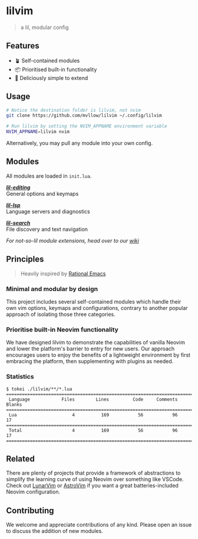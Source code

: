 # lilvim

> a lil, modular config

## Features

- 🪴 Self-contained modules
- 📦 Prioritised built-in functionality
- 🥟 Deliciously simple to extend

## Usage

```sh
# Notice the destination folder is lilvim, not nvim
git clone https://github.com/mvllow/lilvim ~/.config/lilvim

# Run lilvim by setting the NVIM_APPNAME environment variable
NVIM_APPNAME=lilvim nvim
```

Alternatively, you may pull any module into your own config.

## Modules

All modules are loaded in `init.lua`.

_**[lil-editing](lua/lil-editing.lua)**_\
General options and keymaps

_**[lil-lsp](lua/lil-lsp.lua)**_\
Language servers and diagnostics

_**[lil-search](lua/lil-search.lua)**_\
File discovery and text navigation

_For not-so-lil module extensions, head over to our [wiki](https://github.com/mvllow/lilvim/wiki)_

## Principles

> Heavily inspired by [Rational Emacs](https://github.com/SystemCrafters/rational-emacs)

### Minimal and modular by design

This project includes several self-contained modules which handle their own vim options, keymaps and configurations, contrary to another popular approach of isolating those three categories.

### Prioritise built-in Neovim functionality

We have designed lilvim to demonstrate the capabilities of vanilla Neovim and lower the platform's barrier to entry for new users. Our approach encourages users to enjoy the benefits of a lightweight environment by first embracing the platform, then supplementing with plugins as needed.

### Statistics

```
$ tokei ./lilvim/**/*.lua
===============================================================================
 Language            Files        Lines         Code     Comments       Blanks
===============================================================================
 Lua                     4          169           56           96           17
===============================================================================
 Total                   4          169           56           96           17
===============================================================================
```

## Related

There are plenty of projects that provide a framework of abstractions to simplify the learning curve of using Neovim over something like VSCode. Check out [LunarVim](https://github.com/LunarVim/LunarVim) or [AstroVim](https://github.com/kabinspace/AstroVim) if you want a great batteries-included Neovim configuration.

## Contributing

We welcome and appreciate contributions of any kind. Please open an issue to discuss the addition of new modules.
